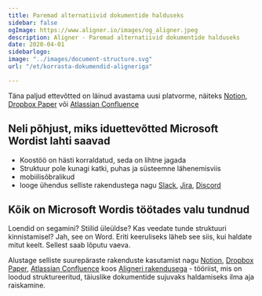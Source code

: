 ```yaml
---
title: Paremad alternatiivid dokumentide halduseks
sidebar: false
ogImage: https://www.aligner.io/images/og_aligner.jpeg
description: Aligner - Paremad alternatiivid dokumentide halduseks
date: 2020-04-01
sidebarlogo: 
image: "../images/document-structure.svg"
url: "/et/korrasta-dokumendid-aligneriga"

---
```

Täna paljud ettevõtted on läinud avastama uusi platvorme, näiteks [Notion](https://www.notion.so "Notion"), [Dropbox Paper](https://www.dropbox.com/paper "Dropbox Paper") või [Atlassian Confluence](https://www.atlassian.com/software/confluence "Atlassin Confluence")

## Neli põhjust, miks iduettevõtted Microsoft Wordist lahti saavad

* Koostöö on hästi korraldatud, seda on lihtne jagada
* Struktuur pole kunagi katki, puhas ja süsteemne lähenemisviis
* mobiilisõbralikud
* looge ühendus selliste rakendustega nagu [Slack](https://www.slack.com "Slack"), [Jira](https://www.slack.com "Jira"), [Discord](https://discordapp.com/ "Discord")

## Kõik on Microsoft Wordis töötades valu tundnud

Loendid on segamini? Stiilid üleüldse? Kas veedate tunde struktuuri kinnistamisel? Jah, see on Word. Eriti keeruliseks läheb see siis, kui haldate mitut keelt. Sellest saab lõputu vaeva.

Alustage selliste suurepäraste rakenduste kasutamist nagu [Notion](https://www.notion.so "Notion"), [Dropbox Paper](https://www.dropbox.com/paper "Dropbox Paper"), [Atlassian Confluence](https://www.atlassian.com/software/confluence "Atlassin Confluence") koos [Aligneri rakendusega](https://app.aligner.io "Aligner") - tööriist, mis on loodud struktureeritud, täiuslike dokumentide sujuvaks haldamiseks ilma aja raiskamine.